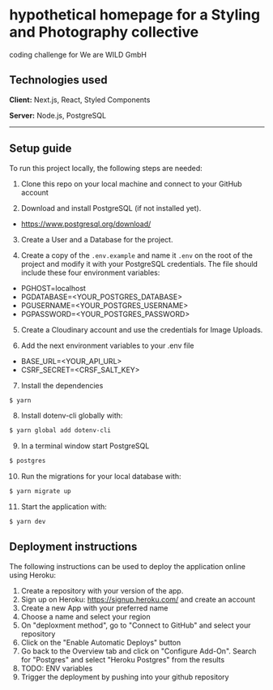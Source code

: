 # hypothetical homepage for a Styling and Photography collective

coding challenge for We are WILD GmbH

## Technologies used

**Client:** Next.js, React, Styled Components

**Server:** Node.js, PostgreSQL

<hr>

## Setup guide

To run this project locally, the following steps are needed:

1. Clone this repo on your local machine and connect to your GitHub account

2. Download and install PostgreSQL (if not installed yet).

- https://www.postgresql.org/download/

3. Create a User and a Database for the project.

4. Create a copy of the `.env.example` and name it `.env` on the root of the project and modify it with your PostgreSQL credentials. The file should include these four environment variables:

- PGHOST=localhost
- PGDATABASE=\<YOUR_POSTGRES_DATABASE>
- PGUSERNAME=\<YOUR_POSTGRES_USERNAME>
- PGPASSWORD=\<YOUR_POSTGRES_PASSWORD>

5. Create a Cloudinary account and use the credentials for Image Uploads.

6. Add the next environment variables to your .env file

- BASE_URL=\<YOUR_API_URL>
- CSRF_SECRET=\<CRSF_SALT_KEY>

7. Install the dependencies

```bash
$ yarn
```

8. Install dotenv-cli globally with:

```bash
$ yarn global add dotenv-cli
```

9. In a terminal window start PostgreSQL

```bash
$ postgres
```

10. Run the migrations for your local database with:

```bash
$ yarn migrate up
```

11. Start the application with:

```bash
$ yarn dev
```

## Deployment instructions

The following instructions can be used to deploy the application online using Heroku:

1. Create a repository with your version of the app.
2. Sign up on Heroku: https://signup.heroku.com/ and create an account
3. Create a new App with your preferred name
4. Choose a name and select your region
5. On "deploxment method", go to "Connect to GitHub" and select your repository
6. Click on the "Enable Automatic Deploys" button
7. Go back to the Overview tab and click on "Configure Add-On". Search for "Postgres" and select "Heroku Postgres" from the results
8. TODO: ENV variables
9. Trigger the deployment by pushing into your github repository

